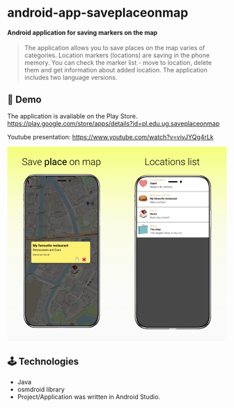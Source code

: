 # android-app-saveplaceonmap

#### Android application for saving markers on the map

> The application allows you to save places on the map varies of categories. 
Location markers (locations) are saving in the phone memory. You can check the marker list - move to location, delete them and get information about added location. The application includes two language versions.

## 🔎 Demo
The application is available on the Play Store. https://play.google.com/store/apps/details?id=pl.edu.ug.saveplaceonmap

Youtube presentation:
https://www.youtube.com/watch?v=vivJYQg4rLk

![Screenshots from application](./screenshots_mobile.png)

## 🕹️ Technologies
- Java 
- osmdroid library
- Project/Application was written in Android Studio. 
